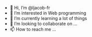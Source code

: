- 👋 Hi, I’m @ljacob-fr
- 👀 I’m interested in Web programming
- 🌱 I’m currently learning a lot of things
- 💞️ I’m looking to collaborate on ...
- 📫 How to reach me ...

<!---
ljacob-fr/ljacob-fr is a ✨ special ✨ repository because its `README.md` (this file) appears on your GitHub profile.
You can click the Preview link to take a look at your changes.
--->
